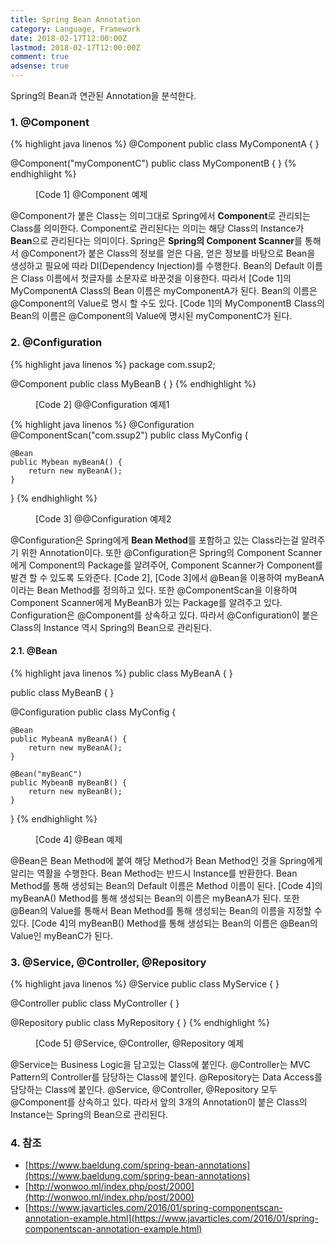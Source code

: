 ```yaml
---
title: Spring Bean Annotation
category: Language, Framework
date: 2018-02-17T12:00:00Z
lastmod: 2018-02-17T12:00:00Z
comment: true
adsense: true
---
```


Spring의 Bean과 연관된 Annotation을 분석한다.

### 1. @Component

{% highlight java linenos %}
@Component
public class MyComponentA {
}

@Component("myComponentC")
public class MyComponentB {
}
{% endhighlight %}
<figure>
<figcaption class="caption">[Code 1] @Component 예제</figcaption>
</figure>

@Component가 붙은 Class는 의미그대로 Spring에서 **Component**로 관리되는 Class를 의미한다. Component로 관리된다는 의미는 해당 Class의 Instance가 **Bean**으로 관리된다는 의미이다. Spring은 **Spring의 Component Scanner**를 통해서 @Component가 붙은 Class의 정보를 얻은 다음, 얻은 정보를 바탕으로 Bean을 생성하고 필요에 따라 DI(Dependency Injection)를 수행한다. Bean의 Default 이름은 Class 이름에서 첫글자를 소문자로 바꾼것을 이용한다. 따라서 [Code 1]의 MyComponentA Class의 Bean 이름은 myComponentA가 된다. Bean의 이름은 @Component의 Value로 명시 할 수도 있다. [Code 1]의 MyComponentB Class의 Bean의 이름은 @Component의 Value에 명시된 myComponentC가 된다.

### 2. @Configuration

{% highlight java linenos %}
package com.ssup2;

@Component
public class MyBeanB {
}
{% endhighlight %}
<figure>
<figcaption class="caption">[Code 2] @@Configuration 예제1</figcaption>
</figure>

{% highlight java linenos %}
@Configuration
@ComponentScan("com.ssup2")
public class MyConfig {

    @Bean
    public Mybean myBeanA() {
        return new myBeanA();
    }
}
{% endhighlight %}
<figure>
<figcaption class="caption">[Code 3] @@Configuration 예제2</figcaption>
</figure>

@Configuration은 Spring에게 **Bean Method**를 포함하고 있는 Class라는걸 알려주기 위한 Annotation이다. 또한 @Configuration은 Spring의 Component Scanner에게 Component의 Package를 알려주어, Component Scanner가 Component를 발견 할 수 있도록 도와준다. [Code 2], [Code 3]에서 @Bean을 이용하여 myBeanA이라는 Bean Method를 정의하고 있다. 또한 @ComponentScan을 이용하여 Component Scanner에게 MyBeanB가 있는 Package를 알려주고 있다. Configuration은 @Component를 상속하고 있다. 따라서 @Configuration이 붙은 Class의 Instance 역시 Spring의 Bean으로 관리된다.

#### 2.1. @Bean

{% highlight java linenos %}
public class MyBeanA {
}

public class MyBeanB {
}

@Configuration
public class MyConfig {

    @Bean
    public MybeanA myBeanA() {
        return new myBeanA();
    }

    @Bean("myBeanC")
    public MybeanB myBeanB() {
        return new myBeanB();
    }
}
{% endhighlight %}
<figure>
<figcaption class="caption">[Code 4] @Bean 예제</figcaption>
</figure>

@Bean은 Bean Method에 붙여 해당 Method가 Bean Method인 것을 Spring에게 알리는 역활을 수행한다. Bean Method는 반드시 Instance를 반환한다. Bean Method를 통해 생성되는 Bean의 Default 이름은 Method 이름이 된다. [Code 4]의 myBeanA() Method를 통해 생성되는 Bean의 이름은 myBeanA가 된다. 또한 @Bean의 Value를 통해서 Bean Method를 통해 생성되는 Bean의 이름을 지정할 수 있다. [Code 4]의 myBeanB() Method를 통해 생성되는 Bean의 이름은 @Bean의 Value인 myBeanC가 된다.

### 3. @Service, @Controller, @Repository

{% highlight java linenos %}
@Service
public class MyService {
}

@Controller
public class MyController {
}

@Repository
public class MyRepository {
}
{% endhighlight %}
<figure>
<figcaption class="caption">[Code 5] @Service, @Controller, @Repository 예제</figcaption>
</figure>

@Service는 Business Logic을 담고있는 Class에 붙인다. @Controller는 MVC Pattern의 Controller를 담당하는 Class에 붙인다. @Repository는 Data Access를 담당하는 Class에 붙인다. @Service, @Controller, @Repository 모두 @Component를 상속하고 있다. 따라서 앞의 3개의 Annotation이 붙은 Class의 Instance는 Spring의 Bean으로 관리된다.

### 4. 참조

* [https://www.baeldung.com/spring-bean-annotations](https://www.baeldung.com/spring-bean-annotations)
* [http://wonwoo.ml/index.php/post/2000](http://wonwoo.ml/index.php/post/2000)
* [https://www.javarticles.com/2016/01/spring-componentscan-annotation-example.html](https://www.javarticles.com/2016/01/spring-componentscan-annotation-example.html)

